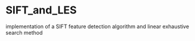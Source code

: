 # SIFT_and_LES
implementation of a SIFT feature detection algorithm and linear exhaustive search method
